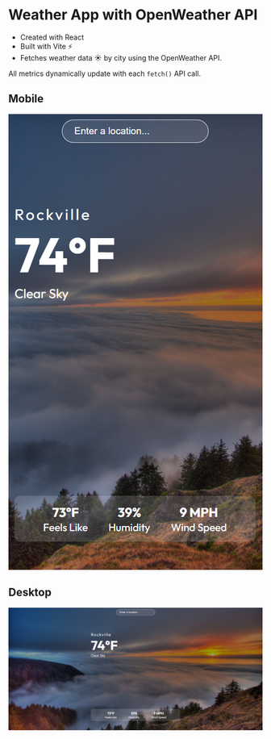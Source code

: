 # Weather App with OpenWeather API

- Created with React
- Built with Vite :zap:
- Fetches weather data :sunny: by city using the OpenWeather API.

All metrics dynamically update with each ```fetch()``` API call.

## Mobile
![](https://raw.githubusercontent.com/cmdcjones/weather-app/main/img/weather-app-mobile.png)

## Desktop
![](https://raw.githubusercontent.com/cmdcjones/weather-app/main/img/weather-app-desktop.png)
